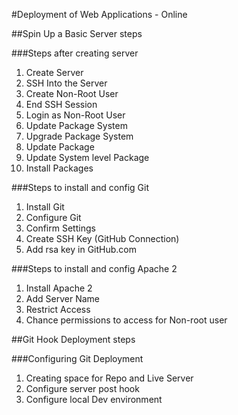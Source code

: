 #Deployment of Web Applications  - Online

##Spin Up a Basic Server steps

###Steps after creating server

1. Create Server
2. SSH Into the Server
3. Create Non-Root User
4. End SSH Session
5. Login as Non-Root User
6. Update Package System
7. Upgrade Package System
8. Update Package 
9. Update System level Package
10. Install Packages

###Steps to install and config Git

1. Install Git
2. Configure Git
3. Confirm Settings
4. Create SSH Key (GitHub Connection)
5. Add rsa key in GitHub.com

###Steps to install and config Apache 2

1. Install Apache 2
2. Add Server Name
3. Restrict Access
4. Chance permissions to access for Non-root user

##Git Hook Deployment steps

###Configuring Git Deployment

1. Creating space for Repo and Live Server
2. Configure server post hook
3. Configure local Dev environment